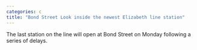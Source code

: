 ```yaml
---
categories: c
title: "Bond Street Look inside the newest Elizabeth line station"
---
```

The last station on the line will open at Bond Street on Monday following a series of delays.